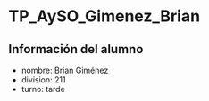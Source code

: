 # TP_AySO_Gimenez_Brian
## Información del alumno

- nombre: Brian Giménez
- division: 211
- turno: tarde
